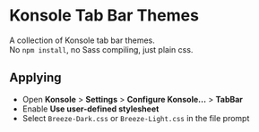 # Konsole Tab Bar Themes
A collection of Konsole tab bar themes.  
No `npm install`, no Sass compiling, just plain css.

## Applying
- Open **Konsole** > **Settings** > **Configure Konsole...** > **TabBar**
- Enable **Use user-defined stylesheet**
- Select `Breeze-Dark.css` or `Breeze-Light.css` in the file prompt

